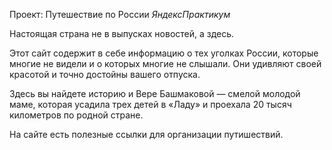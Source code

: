 Проект: Путешествие по России
_ЯндексПрактикум_

Настоящая страна не в выпусках новостей, а здесь.

Этот сайт содержит в себе информацию о тех уголках России, которые многие не видели и о которых многие не слышали.
Они удивляют своей красотой и точно достойны вашего отпуска.

Здесь вы найдете историю и Вере Башмаковой — смелой молодой маме, которая усадила трех детей в «Ладу» и проехала 20 тысяч километров по родной стране. 

На сайте есть полезные ссылки для организации путишествий. 
